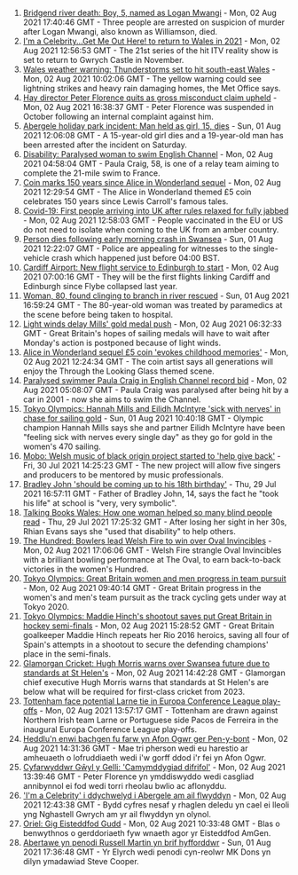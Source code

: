1. [Bridgend river death: Boy, 5, named as Logan Mwangi](https://www.bbc.co.uk/news/uk-wales-58049509) - Mon, 02 Aug 2021 17:40:46 GMT - Three people are arrested on suspicion of murder after Logan Mwangi, also known as Williamson, died.
2. [I'm a Celebrity...Get Me Out Here! to return to Wales in 2021](https://www.bbc.co.uk/news/uk-wales-58053077) - Mon, 02 Aug 2021 12:56:53 GMT - The 21st series of the hit ITV reality show is set to return to Gwrych Castle in November.
3. [Wales weather warning: Thunderstorms set to hit south-east Wales](https://www.bbc.co.uk/news/uk-wales-58056577) - Mon, 02 Aug 2021 10:02:06 GMT - The yellow warning could see lightning strikes and heavy rain damaging homes, the Met Office says.
4. [Hay director Peter Florence quits as gross misconduct claim upheld](https://www.bbc.co.uk/news/uk-wales-58060304) - Mon, 02 Aug 2021 16:38:37 GMT - Peter Florence was suspended in October following an internal complaint against him.
5. [Abergele holiday park incident: Man held as girl, 15, dies](https://www.bbc.co.uk/news/uk-wales-58048295) - Sun, 01 Aug 2021 12:06:08 GMT - A 15-year-old girl dies and a 19-year-old man has been arrested after the incident on Saturday.
6. [Disability: Paralysed woman to swim English Channel](https://www.bbc.co.uk/news/uk-wales-58025736) - Mon, 02 Aug 2021 04:58:04 GMT - Paula Craig, 58, is one of a relay team aiming to complete the 21-mile swim to France.
7. [Coin marks 150 years since Alice in Wonderland sequel](https://www.bbc.co.uk/news/uk-wales-58053780) - Mon, 02 Aug 2021 12:29:54 GMT - The Alice in Wonderland themed £5 coin celebrates 150 years since Lewis Carroll's famous tales.
8. [Covid-19: First people arriving into UK after rules relaxed for fully jabbed](https://www.bbc.co.uk/news/uk-58050538) - Mon, 02 Aug 2021 12:58:03 GMT - People vaccinated in the EU or US do not need to isolate when coming to the UK from an amber country.
9. [Person dies following early morning crash in Swansea](https://www.bbc.co.uk/news/uk-wales-58047608) - Sun, 01 Aug 2021 12:22:07 GMT - Police are appealing for witnesses to the single-vehicle crash which happened just before 04:00 BST.
10. [Cardiff Airport: New flight service to Edinburgh to start](https://www.bbc.co.uk/news/uk-wales-58049504) - Mon, 02 Aug 2021 07:00:16 GMT - They will be the first flights linking Cardiff and Edinburgh since Flybe collapsed last year.
11. [Woman, 80, found clinging to branch in river rescued](https://www.bbc.co.uk/news/uk-wales-58049508) - Sun, 01 Aug 2021 16:59:24 GMT - The 80-year-old woman was treated by paramedics at the scene before being taken to hospital.
12. [Light winds delay Mills' gold medal push](https://www.bbc.co.uk/sport/olympics/58053689) - Mon, 02 Aug 2021 06:32:33 GMT - Great Britain's hopes of sailing medals will have to wait after Monday's action is postponed because of light winds.
13. [Alice in Wonderland sequel £5 coin 'evokes childhood memories'](https://www.bbc.co.uk/news/uk-wales-58055788) - Mon, 02 Aug 2021 12:24:34 GMT - The coin artist says all generations will enjoy the Through the Looking Glass themed scene.
14. [Paralysed swimmer Paula Craig in English Channel record bid](https://www.bbc.co.uk/news/uk-wales-58039094) - Mon, 02 Aug 2021 05:08:07 GMT - Paula Craig was paralysed after being hit by a car in 2001 - now she aims to swim the Channel.
15. [Tokyo Olympics: Hannah Mills and Eilidh McIntyre 'sick with nerves' in chase for sailing gold](https://www.bbc.co.uk/sport/av/olympics/58046824) - Sun, 01 Aug 2021 10:40:18 GMT - Olympic champion Hannah Mills says she and partner Eilidh McIntyre have been "feeling sick with nerves every single day" as they go for gold in the women's 470 sailing.
16. [Mobo: Welsh music of black origin project started to 'help give back'](https://www.bbc.co.uk/news/uk-wales-58030464) - Fri, 30 Jul 2021 14:25:23 GMT - The new project will allow five singers and producers to be mentored by music professionals.
17. [Bradley John 'should be coming up to his 18th birthday'](https://www.bbc.co.uk/news/uk-wales-58019640) - Thu, 29 Jul 2021 16:57:11 GMT - Father of Bradley John, 14, says the fact he "took his life" at school is "very, very symbolic".
18. [Talking Books Wales: How one woman helped so many blind people read](https://www.bbc.co.uk/news/uk-wales-58018316) - Thu, 29 Jul 2021 17:25:32 GMT - After losing her sight in her 30s, Rhian Evans says she "used that disability" to help others.
19. [The Hundred: Bowlers lead Welsh Fire to win over Oval Invincibles](https://www.bbc.co.uk/sport/cricket/58061116) - Mon, 02 Aug 2021 17:06:06 GMT - Welsh Fire strangle Oval Invincibles with a brilliant bowling performance at The Oval, to earn back-to-back victories in the women's Hundred.
20. [Tokyo Olympics: Great Britain women and men progress in team pursuit](https://www.bbc.co.uk/sport/olympics/58054883) - Mon, 02 Aug 2021 09:40:14 GMT - Great Britain progress in the women's and men's team pursuit as the track cycling gets under way at Tokyo 2020.
21. [Tokyo Olympics: Maddie Hinch's shootout saves put Great Britain in hockey semi-finals](https://www.bbc.co.uk/sport/olympics/58052924) - Mon, 02 Aug 2021 15:28:52 GMT - Great Britain goalkeeper Maddie Hinch repeats her Rio 2016 heroics, saving all four of Spain's attempts in a shootout to secure the defending champions' place in the semi-finals.
22. [Glamorgan Cricket: Hugh Morris warns over Swansea future due to standards at St Helen's](https://www.bbc.co.uk/sport/cricket/58001181) - Mon, 02 Aug 2021 14:42:28 GMT - Glamorgan chief executive Hugh Morris warns that standards at St Helen's are below what will be required for first-class cricket from 2023.
23. [Tottenham face potential Larne tie in Europa Conference League play-offs](https://www.bbc.co.uk/sport/football/58057963) - Mon, 02 Aug 2021 13:57:17 GMT - Tottenham are drawn against Northern Irish team Larne or Portuguese side Pacos de Ferreira in the inaugural Europa Conference League play-offs.
24. [Heddlu'n enwi bachgen fu farw yn Afon Ogwr ger Pen-y-bont](https://www.bbc.co.uk/newyddion/58058308) - Mon, 02 Aug 2021 14:31:36 GMT - Mae tri pherson wedi eu harestio ar amheuaeth o lofruddiaeth wedi i'w gorff ddod i'r fei yn Afon Ogwr.
25. [Cyfarwyddwr Gŵyl y Gelli: 'Camymddygiad difrifol'](https://www.bbc.co.uk/newyddion/58058311) - Mon, 02 Aug 2021 13:39:46 GMT - Peter Florence yn ymddiswyddo wedi casgliad annibynnol ei fod wedi torri rheolau bwlio ac aflonyddu.
26. ['I'm a Celebrity' i ddychwelyd i Abergele am ail flwyddyn](https://www.bbc.co.uk/newyddion/58026949) - Mon, 02 Aug 2021 12:43:38 GMT - Bydd cyfres nesaf y rhaglen deledu yn cael ei lleoli yng Nghastell Gwrych am yr ail flwyddyn yn olynol.
27. [Oriel: Gig Eisteddfod Gudd](https://www.bbc.co.uk/newyddion/58055724) - Mon, 02 Aug 2021 10:33:48 GMT - Blas o benwythnos o gerddoriaeth fyw wnaeth agor yr Eisteddfod AmGen.
28. [Abertawe yn penodi Russell Martin yn brif hyfforddwr](https://www.bbc.co.uk/newyddion/58034032) - Sun, 01 Aug 2021 17:36:48 GMT - Yr Elyrch wedi penodi cyn-reolwr MK Dons yn dilyn ymadawiad Steve Cooper.
